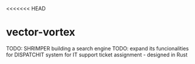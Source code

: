 <<<<<<< HEAD
# vector-vortex
TODO: SHRIMPER building a search engine 
TODO:  expand its funcionalities for DISPATCHIT system for IT support ticket assignment - designed in Rust



